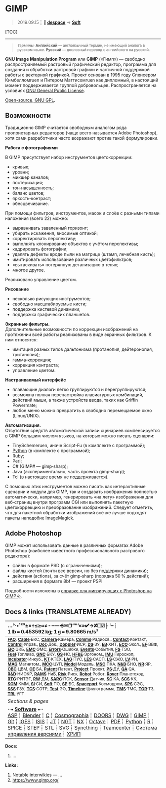 # GIMP
> 2019.09.15 ┊ **🚀 [despace](index.md)** → **[Soft](soft.md)**

[TOC]

---

> <small>*Термины:* **Английский** — англоязычный термин, не имеющий аналога в русском языке. **Русский** — дословный перевод с английского на русский.</small>

**GNU Image Manipulation Program** или **GIMP** («Гимп») — свободно распространяемый растровый графический редактор, программа для создания и обработки растровой графики и частичной поддержкой работы с векторной графикой. Проект основан в 1995 году Спенсером Кимбелломruen и Питером Маттисомruen как дипломный, в настоящий момент поддерживается группой добровольцев. Распространяется на условиях [GNU General Public License](soft.md).

[Open-source, GNU GPL](soft.md).



## Возможности
Традиционно GIMP считается свободным аналогом ряда проприетарных редакторов (чаще всего называется Adobe Photoshop), хотя сами разработчики часто возражают против такой формулировки.

**Работа с фотографиями**

В GIMP присутствует набор инструментов цветокоррекции:

   - кривые;
   - уровни;
   - микшер каналов;
   - постеризация;
   - тон‑насыщенность;
   - баланс цветов;
   - яркость‑контраст;
   - обесцвечивание.

При помощи фильтров, инструментов, масок и слоёв с разными типами наложения (всего 22) можно:

   - выравнивать заваленный горизонт;
   - убирать искажения, вносимые оптикой;
   - корректировать перспективу;
   - выполнять клонирование объектов с учётом перспективы;
   - кадрировать фотографии;
   - удалять дефекты вроде пыли на матрице (штамп, лечебная кисть);
   - имитировать использование различных цветофильтров;
   - «вытаскивать» потерянную детализацию в тенях;
   - многое другое.

Реализовано управление цветом.

**Рисование**

   - несколько рисующих инструментов;
   - свободно масштабируемые кисти;
   - поддержка кистевой динамики;
   - поддержка графических планшетов.

**Экранные фильтры.**  
Дополнительные возможности по коррекции изображений на протяжении всей работы реализованы в виде экранных фильтров. К ним относятся:

   - имитация разных типов дальтонизма (протанопия, дейтеронопия, тританопия);
   - гамма‑коррекция;
   - коррекция контраста;
   - управление цветом.

**Настраиваемый интерфейс**

   - плавающие диалоги легко группируются и перегруппируются;
   - возможна полная перенастройка клавиатурных комбинаций, действий мыши, а также устройств ввода, таких как Griffin Powermate;
   - любое меню можно превратить в свободно перемещаемое окно (Linux/UNIX).

**Автоматизация.**  
Отсутствие средств автоматической записи сценариев компенсируется в GIMP большим числом языков, на которых можно писать сценарии:

   - TinySchemeruen, иначе Script‑Fu (в комплекте с программой);
   - [Python](python.md) (в комплекте с программой);
   - Ruby;
   - Perl;
   - C# (GIMP# — gimp‑sharp);
   - Java (экспериментально, часть проекта gimp‑sharp);
   - Tcl (в настоящее время не поддерживается).

С помощью этих инструментов можно писать как интерактивные сценарии и модули для GIMP, так и создавать изображения полностью автоматически, например, генерировать «на лету» изображения для веб‑страниц внутри программ CGI или выполнять пакетную цветокоррекцию и преобразование изображений. Следует отметить, что для пакетной обработки изображений всё же лучше подходят пакеты наподобие ImageMagick.


## Adobe Photoshop
GIMP может использовать данные в различных форматах Adobe Photoshop (наиболее известного профессионального растрового редактора):

   - файлы в формате PSD (с ограничениями);
   - файлы кистей (почти все версии, но без поддержки динамики);
   - действия (actions), за счёт gimp‑sharp (порядка 50 % действий);
   - расширения в формате 8bf — проект PSPI

Подробности изложены в [справке для мигрирующих с Photoshop на GIMP ⎆](https://web.archive.org/web/20120524071802/http://wiki.linuxgraphics.ru/doku.php?id=quicktoots-migration-photoshop-to-gimp).



<p style="page-break-after:always"> </p>

## Docs & links (TRANSLATEME ALREADY)
|…°·•¹²³±×÷≤≥≈≠ ‑ −— ⎆✉ ❐“”’«»✔→✘☐☑├┕┆ 1 lb = 0.453592 kg; 1 g = 9.80665 m/s²|
|:--|
|<small>**[FAQ](faq.md)**, **[Cable](cable.md)**·БКС, **[Camera](camera.md)**·Камера, **[Comms](comms.md)**·Радиосв., **[Contact](contact.md)**·Контакт, **[Control](control.md)**·Управ., **[Doc](doc.md)**·Док., **[Doppler](doppler.md)**·ИСР, **[DS](ds.md)**·ЗУ, **[EB](eb.md)**·ХИТ, **[ECO](ecology.md)**·Экол., **[EF](ef.md)**·ВВФ, **[ElC](elc.md)**·ЭКБ, **[EMC](emc.md)**·ЭМС, **[Errors](error.md)**·Ошибки, **[Events](event.md)**·События, **[FS](fs.md)**·ТЭО, **[Fuel](fuel.md)**·Топливо, **[GNC](gnc.md)**·БКУ, **[GS](scs.md)**·НС, **[HF&E](hfe.md)**·Эргоном., **[IMU](imu.md)**·Гироскоп, **[Incubator](incubator.md)**·Инкуб., **[KT](kt.md)**·КТЕХ, **[LAG](lag.md)**·ПУC, **[LES](les.md)**·САСП, **[LS](ls.md)**·СЖО, **[LV](lv.md)**·РН, **[MAG](mag.md)**·Магнитом., **[MCC](mcc.md)**·ЦУП, **[Model](model.md)**·Модель, **[MSC](sc.md)**·ПКА, **[N&B](nnb.md)**·БНО, **[NR](nr.md)**·ЯР, **[OBC](obc.md)**·ЦВМ, **[OE](oe.md)**·БА, **[Patent](патент.md)**·Патент, **[Project](project.md)**·Проект, **[PS](ps.md)**·ДУ, **[QA](quality.md)**·QA, **[R&D](rnd.md)**·НИОКР, **[RAMS](rams.md)**·НиБ, **[Risk](risk.md)**·Риск, **[Robot](robotics.md)**·Робот, **[Rover](rover.md)**·Планетоход, **[RTG](rtg.md)**·РИТЭГ, **[RW](rw.md)**·ДМ, **[SARC](sarc.md)**·ПСК, **[Sensor](sensor.md)**·Датчик, **[SC](sc.md)**·КА, **[SCS](scs.md)**·КК, **[SGM](sgm.md)**·КММ, **[SI](si.md)**·СИ, **[Soft](soft.md)**·ПО, **[SP](sp.md)**·БС, **[Spaceport](spaceport.md)**·Космодром, **[SPS](sps.md)**·СЭС, **[SSS](sss.md)**·ГЗУ, **[TCS](tcs.md)**·СОТР, **[Test](test.md)**·ЭО, **[Timeline](timeline.md)**·Циклограмма, **[TMS](tms.md)**·ТМС, **[TOR](tor.md)**·ТЗ, **[TRL](trl.md)**·УГТ</small>|
|*Sections & pages*|
|**··• [Software](soft.md) •··**<br> [ASP](asp.md) ┊ [Blender](blender.md) ┊ [C](c.md) ┊ [Cosmographia](cosmographia.md) ┊ [DOORS](doors.md) ┊ [DWG](cad_f.md) ┊ [GIMP](gimp.md) ┊ [Git](git.md) ┊ [IGES](cad_f.md) ┊ [ISIS](isis.md) ┊ [JT](cad_f.md) ┊ [NGT](neogeography_toolkit.md) ┊ [NX](nx.md) ┊ [Octave](gnu_octave.md) ┊ [PDF](pdf.md) ┊ [Python](python.md) ┊ [R](r.md) ┊ [SPICE](spice.md) ┊ [STEP](cad_f.md) ┊ [STL](systems_tool_kit.md) ┊ [SVG](cad_f.md) ┊ [Syncthing](syncthing.md) ┊ [Teamcenter](teamcenter.md) ┊ [Система управления версиями](vcs.md) ┊ [ХРИП](adra.md) |

**Docs:**

   1. …

**Links:**

   1. Notable interwikies — …
   1. <https://www.gimp.org/>

